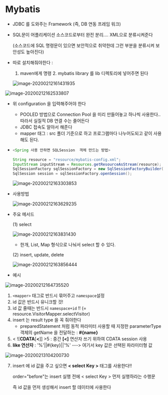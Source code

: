 # Mybatis

- JDBC 를 도와주는 Framework (즉, DB 연동 프레임 워크)

- SQL문이 어플리케이션 소스코드로부터 완전 분리.... XML으로 분류시켜준다

  (소스코드에 SQL 명령문이 있으면 보안적으로 취약한데 그런 부분을 분류시켜 보안성도 높아진다)

- 따로 설치해줘야한다 : 

  1. maven에게 명령   2. mybatis library 를 lib 디렉토리에 넣어주면 된다

  ![image-20200212161431935](C:\Users\student\AppData\Roaming\Typora\typora-user-images\image-20200212161431935.png)

![image-20200212162533807](C:\Users\student\AppData\Roaming\Typora\typora-user-images\image-20200212162533807.png)

- 위 configuration 을 입력해주어야 한다

  - POOLED 방법으로 Connection Pool 을 미리 만들어놓고 하나씩 사용한다..따라서 실질적 DB 연결 수는 줄어든다
  - JDBC 접속도 알아서 해준다
  - mapper 태그 : src 폴더 기준으로 하고 프로그램마다 나누어도되고 같이 사용해도 된다.

- ```java
  <Spring 사용 안하면 SQLSession  객체 만드는 방법>
      
  String resource = "resource/mybatis-config.xml";
  InputStream inputStream = Resources.getResourceAsStream(resource);
  SqlSessionFactory sqlSessionFactory = new SqlSessionFactoryBuilder().build(inputStream);
  SqlSession session = sqlSessionFactory.openSession();
  ```

  ![image-20200212163303853](C:\Users\student\AppData\Roaming\Typora\typora-user-images\image-20200212163303853.png)

- 사용방법

  ![image-20200212163629235](C:\Users\student\AppData\Roaming\Typora\typora-user-images\image-20200212163629235.png)

- 주요 메서드

  (1) select

  ![image-20200212163831430](C:\Users\student\AppData\Roaming\Typora\typora-user-images\image-20200212163831430.png)

  	* 한개, List, Map 형식으로 나눠서 select 할 수 있다.

  

  (2) insert, update, delete

  ![image-20200212163856444](C:\Users\student\AppData\Roaming\Typora\typora-user-images\image-20200212163856444.png)



- 예시

![image-20200212164735520](C:\Users\student\AppData\Roaming\Typora\typora-user-images\image-20200212164735520.png)

1. `<mapper>` 태그로 반드시 묶어주고 `namespace`설정
2. id 값은 반드시 유니크할 것!
3. id 값 줄때는 반드시 `namespace+id` !! (= resource.VisitorMapper.selectVisitor)
4. insert 는 result type 을 꼭 줘야한다
   - preparedStatement 처럼 동적 파라미터 사용할 때 지정한 parameterType 객체의 getName 을 전달하는 : **#{name}**
5. < ![**CDATA**[**<**]] >5 : 중간 **[<]** 연산자 쓰기 위하여 CDATA session 사용
6. **like 연산자** : '%'||#{key}||'%'  ---> 여기서 key 값은 선택된 파라미터형 값 

![image-20200213104200730](C:\Users\student\AppData\Roaming\Typora\typora-user-images\image-20200213104200730.png)

7. insert 에 id 값을 주고 싶으면 **< select Key >** 태그를 사용한다!!

   order="before"는 insert 실행 전에 < select Key > 먼저 실행하라는 수행문

   즉 id 값을 먼저 생성해서 insert 할 데이터에 사용한다



